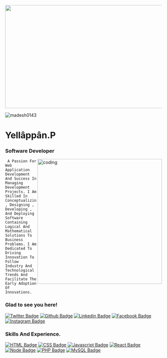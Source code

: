 
<img src="https://miro.medium.com/max/1400/0*Gedrd7f2rG9t6mph" height="330" width="1000"/>

<p align="left"> 
<img src="https://komarev.com/ghpvc/?username=madesh0143&label=Profile%20views&color=0e75b6&style=flat" alt="madesh0143" " />
</p>


<h1>Yellâppân.P

  <h3>Software Developer</h3>
  
  <img align="right" width="400" alt="coding" src="https://tenor.com/view/scaler-create-impact-girl-boy-coding-gif-24991520">
  
  
      
     
     
     
     A Passion For Web Application Development And Success In Managing Development Projects. I Am Skilled In Conceptualizing , Designing , Developing , And Deploying Software Containing Logical And Mathematical Solutions To Business Problems. I Am Dedicated To Driving Innovation To Follow Industry And Technological Trends And Facilitate The Early Adoption Of Innovations.








<h3 align="left">Glad to see you here!</h3>
<p align="left">

[![Twitter Badge](https://img.shields.io/badge/twitter-1DA1F2?style=for-the-badge&logo=twitter&logoColor=white&link=https://twitter.com/yellappan)](https://twitter.com/yellappanp)
[![Github Badge](https://img.shields.io/badge/GitHub-100000?style=for-the-badge&logo=github&logoColor=white)](https://github.com/Madesh0143)
[![Linkedin Badge](https://img.shields.io/badge/LinkedIn-0077B5?style=for-the-badge&logo=linkedin&logoColor=white)](https://www.linkedin.com/in/yellappan0143/)
[![Facebook Badge](https://img.shields.io/badge/Facebook-1877F2?style=for-the-badge&logo=facebook&logoColor=white&link=https://www.facebook.com/yellappan0143)](https://www.facebook.com/yellappan0143)
[![Instagram Badge](https://img.shields.io/badge/Instagram-E4405F?style=for-the-badge&logo=instagram&logoColor=white)](https://instagram.com/m_a_d_e_s_h_0143)





</p>
   
 <h3 align="left">Skills And Experience.</h3>

<p align="left">


 [![HTML Badge](https://img.shields.io/badge/HTML5-E34F26?style=for-the-badge&logo=html5&logoColor=white)](https://www.w3schools.com/html/)
  [![CSS Badge](https://img.shields.io/badge/CSS3-1572B6?style=for-the-badge&logo=css3&logoColor=white)](https://www.w3schools.com/css/)
  [![Javascript Badge](https://img.shields.io/badge/JAVASCRIPT%20-%23323330.svg?&style=for-the-badge&logo=javascript&logoColor=%23F7DF1E)](https://www.w3schools.com/js/)
  [![React Badge](https://img.shields.io/badge/React-20232A?style=for-the-badge&logo=react&logoColor=61DAFB)](https://reactjs.org/)
  [![Node Badge](https://img.shields.io/badge/Node.js-339933?style=for-the-badge&logo=nodedotjs&logoColor=white)](https://nodejs.org/en/)
  [![PHP Badge](https://img.shields.io/badge/PHP-777BB4?style=for-the-badge&logo=PHP&logoColor=white)](https://www.w3schools.com/php/)
  [![MySQL Badge](https://img.shields.io/badge/MySQL-00000F?style=for-the-badge&logo=mysql&logoColor=white)](https://www.w3schools.com/MySQL/default.asp)
  
  
  
  
  
</p>              
               
               
               
               



